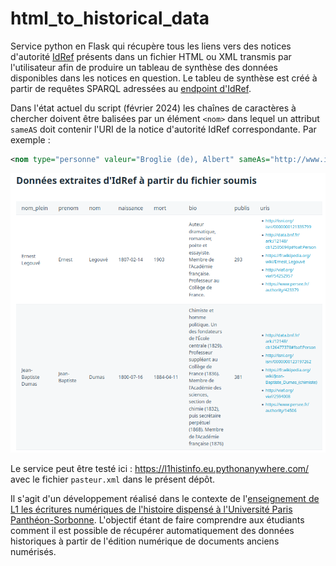 # html_to_historical_data

Service python en Flask qui récupère tous les liens vers des notices d'autorité [IdRef](https://www.idref.fr/) présents dans un fichier HTML ou XML transmis par l'utilisateur afin de produire un tableau de synthèse des données disponibles dans les notices en question. Le tableu de synthèse est créé à partir de requêtes SPARQL adressées au [endpoint d'IdRef](https://data.idref.fr/sparql).

Dans l'état actuel du script (février 2024) les chaînes de caractères à chercher doivent être balisées par un élément `<nom>` dans lequel un attribut `sameAS` doit contenir l'URI de la notice d'autorité IdRef correspondante. Par exemple :

```xml
<nom type="personne" valeur="Broglie (de), Albert" sameAs="http://www.idref.fr/029795370/id">Broglie</nom>
```
![Capture d'écran du service web.](ss01.png)

Le service peut être testé ici : https://l1histinfo.eu.pythonanywhere.com/ avec le fichier `pasteur.xml` dans le présent dépôt.

Il s'agit d'un développement réalisé dans le contexte de l'[enseignement de L1 les écritures numériques de l'histoire dispensé à l'Université Paris Panthéon-Sorbonne](https://formations.pantheonsorbonne.fr/fr/catalogue-des-formations/licence-L/licence-histoire-KBTGNAF1/licence-histoire-KBTGZNNY/ue-methodologie-KBTH09K4/histoire-et-informatique-s2-KBT8GMRW.html). L'objectif étant de faire comprendre aux étudiants comment il est possible de récupérer automatiquement des données historiques à partir de l'édition numérique de documents anciens numérisés.
